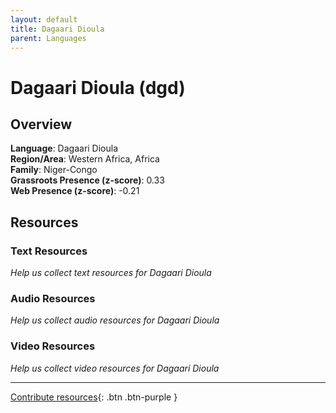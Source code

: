 ```yaml
---
layout: default
title: Dagaari Dioula
parent: Languages
---
```


# Dagaari Dioula (dgd)

## Overview

**Language**: Dagaari Dioula  
**Region/Area**: Western Africa, Africa  
**Family**: Niger-Congo  
**Grassroots Presence (z-score)**: 0.33  
**Web Presence (z-score)**: -0.21  

## Resources

### Text Resources
*Help us collect text resources for Dagaari Dioula*

### Audio Resources
*Help us collect audio resources for Dagaari Dioula*

### Video Resources
*Help us collect video resources for Dagaari Dioula*

---

[Contribute resources](https://forms.office.com/e/1SfLJx3u1r){: .btn .btn-purple }
